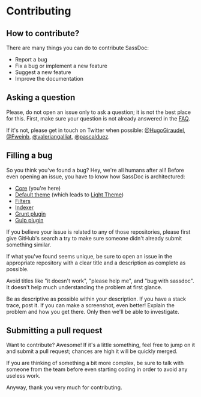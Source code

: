 # Contributing

## How to contribute?

There are many things you can do to contribute SassDoc:

* Report a bug
* Fix a bug or implement a new feature
* Suggest a new feature
* Improve the documentation

## Asking a question

Please, do not open an issue only to ask a question; it is not the best place for this. First, make sure your question is not already answered in the [FAQ](https://github.com/SassDoc/sassdoc/wiki/Frequently-Asked-Questions). 

If it's not, please get in touch on Twitter when possible: [@HugoGiraudel](https://twitter.com/hugogiraudel), [@Fweinb](https://twitter.com/fweinb), [@valeriangalliat](https://twitter.com/valeriagalliat), [@pascalduez](https://twitter.com/pascalduez).

## Filling a bug

So you think you've found a bug? Hey, we're all humans after all! Before even opening an issue, you have to know how SassDoc is architectured:

* [Core](https://github.com/sassdoc/sassdoc) (you're here)
* [Default theme](https://github.com/sassdoc/sassdoc-theme-default) (which leads to [Light Theme](https://github.com/sassdoc/sassdoc-theme-light))
* [Filters](https://github.com/sassdoc/sassdoc-filter)
* [Indexer](https://github.com/sassdoc/sassdoc-indexer)
* [Grunt plugin](https://github.com/sassdoc/grunt-sassdoc)
* [Gulp plugin](https://github.com/sassdoc/gulp-sassdoc)

If you believe your issue is related to any of those repositories, please first give GitHub's search a try to make sure someone didn't already submit something similar.

If what you've found seems unique, be sure to open an issue in the appropriate repository with a clear title and a description as complete as possible.

Avoid titles like "it doesn't work", "please help me", and "bug with sassdoc". It doesn't help much understanding the problem at first glance.

Be as descriptive as possible within your description. If you have a stack trace, post it. If you can make a screenshot, even better! Explain the problem and how you get there. Only then we'll be able to investigate.

## Submitting a pull request

Want to contribute? Awesome! If it's a little something, feel free to jump on it and submit a pull request; chances are high it will be quickly merged.

If you are thinking of something a bit more complex, be sure to talk with someone from the team before even starting coding in order to avoid any useless work.

Anyway, thank you very much for contributing.
